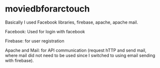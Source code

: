 # moviedbforarctouch

Basically I used
Facebook libraries, firebase, apache, apache mail.

Facebook: Used for login with facebook

Firebase: for user registration

Apache and Mail: for API communication
(request hTTP and send mail, where mail did not need to be used since I switched to using email sending with firebase).

